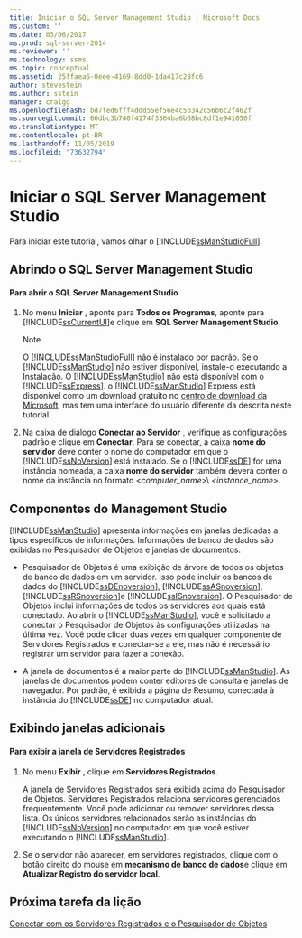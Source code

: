 ```yaml
---
title: Iniciar o SQL Server Management Studio | Microsoft Docs
ms.custom: ''
ms.date: 03/06/2017
ms.prod: sql-server-2014
ms.reviewer: ''
ms.technology: ssms
ms.topic: conceptual
ms.assetid: 25ffaea6-0eee-4169-8dd0-1da417c28fc6
author: stevestein
ms.author: sstein
manager: craigg
ms.openlocfilehash: bd7fed6fff4ddd55ef56e4c5b342c56b6c2f462f
ms.sourcegitcommit: 66dbc3b740f4174f3364ba6b68bc8df1e941050f
ms.translationtype: MT
ms.contentlocale: pt-BR
ms.lasthandoff: 11/05/2019
ms.locfileid: "73632794"
---
```

# <a name="start-sql-server-management-studio"></a>Iniciar o SQL Server Management Studio
  Para iniciar este tutorial, vamos olhar o [!INCLUDE[ssManStudioFull](../../includes/ssmanstudiofull-md.md)].  
  
## <a name="opening-sql-server-management-studio"></a>Abrindo o SQL Server Management Studio  
  
#### <a name="to-open-sql-server-management-studio"></a>Para abrir o SQL Server Management Studio  
  
1.  No menu **Iniciar** , aponte para **Todos os Programas**, aponte para [!INCLUDE[ssCurrentUI](../../includes/sscurrentui-md.md)]e clique em **SQL Server Management Studio**.  
  
    > [!NOTE]  
    >  O [!INCLUDE[ssManStudioFull](../../includes/ssmanstudiofull-md.md)] não é instalado por padrão. Se o [!INCLUDE[ssManStudio](../../includes/ssmanstudio-md.md)] não estiver disponível, instale-o executando a Instalação. O [!INCLUDE[ssManStudio](../../includes/ssmanstudio-md.md)] não está disponível com o [!INCLUDE[ssExpress](../../includes/ssexpress-md.md)]. o [!INCLUDE[ssManStudio](../../includes/ssmanstudio-md.md)] Express está disponível como um download gratuito no [centro de download da Microsoft](https://www.microsoft.com/download/details.aspx?id=7593), mas tem uma interface do usuário diferente da descrita neste tutorial.  
  
2.  Na caixa de diálogo **Conectar ao Servidor** , verifique as configurações padrão e clique em **Conectar**. Para se conectar, a caixa **nome do servidor** deve conter o nome do computador em que o [!INCLUDE[ssNoVersion](../../includes/ssnoversion-md.md)] está instalado. Se o [!INCLUDE[ssDE](../../includes/ssde-md.md)] for uma instância nomeada, a caixa **nome do servidor** também deverá conter o nome da instância no formato \<*computer_name*>\\ *<instance_name*>.  
  
## <a name="management-studio-components"></a>Componentes do Management Studio  
 [!INCLUDE[ssManStudio](../../includes/ssmanstudio-md.md)] apresenta informações em janelas dedicadas a tipos específicos de informações. Informações de banco de dados são exibidas no Pesquisador de Objetos e janelas de documentos.  
  
-   Pesquisador de Objetos é uma exibição de árvore de todos os objetos de banco de dados em um servidor. Isso pode incluir os bancos de dados do [!INCLUDE[ssDEnoversion](../../includes/ssdenoversion-md.md)], [!INCLUDE[ssASnoversion](../../includes/ssasnoversion-md.md)], [!INCLUDE[ssRSnoversion](../../includes/ssrsnoversion-md.md)]e [!INCLUDE[ssISnoversion](../../includes/ssisnoversion-md.md)]. O Pesquisador de Objetos inclui informações de todos os servidores aos quais está conectado. Ao abrir o [!INCLUDE[ssManStudio](../../includes/ssmanstudio-md.md)], você é solicitado a conectar o Pesquisador de Objetos às configurações utilizadas na última vez. Você pode clicar duas vezes em qualquer componente de Servidores Registrados e conectar-se a ele, mas não é necessário registrar um servidor para fazer a conexão.  
  
-   A janela de documentos é a maior parte do [!INCLUDE[ssManStudio](../../includes/ssmanstudio-md.md)]. As janelas de documentos podem conter editores de consulta e janelas de navegador. Por padrão, é exibida a página de Resumo, conectada à instância do [!INCLUDE[ssDE](../../includes/ssde-md.md)] no computador atual.  
  
## <a name="showing-additional-windows"></a>Exibindo janelas adicionais  
  
#### <a name="to-show-the-registered-servers-window"></a>Para exibir a janela de Servidores Registrados  
  
1.  No menu **Exibir** , clique em **Servidores Registrados**.  
  
     A janela de Servidores Registrados será exibida acima do Pesquisador de Objetos. Servidores Registrados relaciona servidores gerenciados frequentemente. Você pode adicionar ou remover servidores dessa lista. Os únicos servidores relacionados serão as instâncias do [!INCLUDE[ssNoVersion](../../includes/ssnoversion-md.md)] no computador em que você estiver executando o [!INCLUDE[ssManStudio](../../includes/ssmanstudio-md.md)].  
  
2.  Se o servidor não aparecer, em servidores registrados, clique com o botão direito do mouse em **mecanismo de banco de dados**e clique em **Atualizar Registro do servidor local**.  
  
## <a name="next-task-in-lesson"></a>Próxima tarefa da lição  
 [Conectar com os Servidores Registrados e o Pesquisador de Objetos](../object/object-explorer.md)  
  
  
